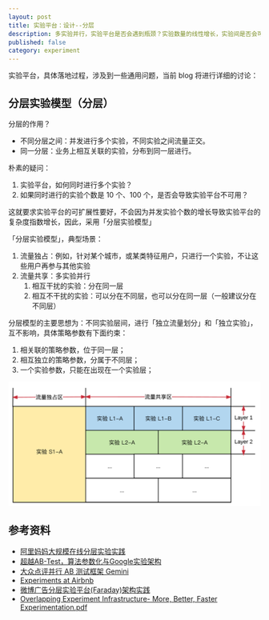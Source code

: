 ```yaml
---
layout: post
title: 实验平台：设计--分层
description: 多实验并行，实验平台是否会遇到瓶颈？实验数量的线性增长，实验间是否会可能相互干扰？实验管理的复杂度，是否保持不变？
published: false
category: experiment
---
```


实验平台，具体落地过程，涉及到一些通用问题，当前 blog 将进行详细的讨论：


## 分层实验模型（分层）

分层的作用？

* 不同分层之间：并发进行多个实验，不同实验之间流量正交。
* 同一分层：业务上相互关联的实验，分布到同一层进行。

朴素的疑问：

1. 实验平台，如何同时进行多个实验？
1. 如果同时进行的实验个数是 10 个、100 个，是否会导致实验平台不可用？

这就要求实验平台的可扩展性要好，不会因为并发实验个数的增长导致实验平台的复杂度指数增长，因此，采用「分层实验模型」

「分层实验模型」，典型场景：

1. 流量独占：例如，针对某个城市，或某类特征用户，只进行一个实验，不让这些用户再参与其他实验
1. 流量共享：多实验并行
	1. 相互干扰的实验：分在同一层
	1. 相互不干扰的实验：可以分在不同层，也可以分在同一层（一般建议分在不同层）

分层模型的主要思想为：不同实验层间，进行「独立流量划分」和「独立实验」，互不影响，具体策略参数有下面约束：

1. 相关联的策略参数，位于同一层；
1. 相互独立的策略参数，分属于不同层；
1. 一个实验参数，只能在出现在一个实验层；

![](/images/experiment-series/layers-details.png)



## 参考资料

* [阿里妈妈大规模在线分层实验实践](http://www.infoq.com/cn/articles/alimama-large-scale-online-hierarchical-experiment)
* [超越AB-Test，算法参数化与Google实验架构](http://www.weiot.net/article-4661-1.html)
* [大众点评并行 AB 测试框架 Gemini](http://www.csdn.net/article/2015-03-24/2824303)
* [Experiments at Airbnb](https://medium.com/airbnb-engineering/experiments-at-airbnb-e2db3abf39e7)
* [微博广告分层实验平台(Faraday)架构实践](http://www.infoq.com/cn/articles/weibo-ad-layered-experiment-platform-faraday)
* [Overlapping Experiment Infrastructure- More, Better, Faster Experimentation.pdf](https://static.googleusercontent.com/media/research.google.com/zh-CN//pubs/archive/36500.pdf)










































[NingG]:    http://ningg.github.com  "NingG"











